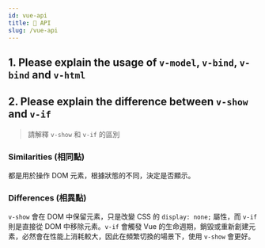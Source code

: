 ```yaml
---
id: vue-api
title: 📄 API
slug: /vue-api
---
```


## 1. Please explain the usage of `v-model`, `v-bind`, `v-bind` and `v-html`

## 2. Please explain the difference between `v-show` and `v-if`

> 請解釋 `v-show` 和 `v-if` 的區別

### Similarities (相同點)

都是用於操作 DOM 元素，根據狀態的不同，決定是否顯示。

### Differences (相異點)

`v-show` 會在 DOM 中保留元素，只是改變 CSS 的 `display: none;` 屬性，而 `v-if` 則是直接從 DOM 中移除元素。`v-if` 會觸發 Vue 的生命週期，銷毀或重新創建元素，必然會在性能上消耗較大，因此在頻繁切換的場景下，使用 `v-show` 會更好。
